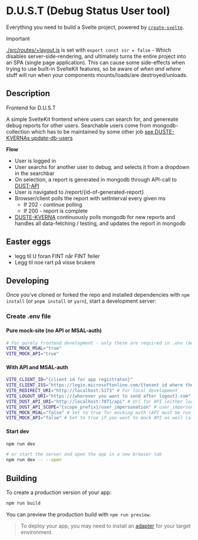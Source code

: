# D.U.S.T (Debug Status User tool)

Everything you need to build a Svelte project, powered by [`create-svelte`](https://github.com/sveltejs/kit/tree/main/packages/create-svelte).

> [!IMPORTANT]  
> [./src/routes/+layout.js](./src/routes/+layout.js) is set with `export const ssr = false` - Which disables server-side-rendering, and ultimately turns the entire project into an SPA (single page application). This can cause some side-effects when trying to use built-in SvelteKit features, so be aware of *when and where* stuff will run when your components mounts/loads/are destroyed/unloads.

## Description
Frontend for D.U.S.T

A simple SvelteKit frontend where users can search for, and genereate debug reports for other users. Searchable users come from mongodb-collection which has to be maintained by some other job [see DUSTE-KVERNAs update-db-users](https://github.com/vestfoldfylke/duste-kvern/tree/main/scripts/update-db-users)

**Flow**
- User is logged in
- User searchs for another user to debug, and selects it from a dropdown in the searchbar
- On selection, a report is generated in mongodb through API-call to [DUST-API](https://github.com/vestfoldfylke/azf-dust-api-v2)
- User is navigated to /report/{id-of-generated-report}
- Browser/client polls the report with setInterval every given ms
  - If 202 - continue polling
  - If 200 - report is complete
- [DUSTE-KVERNA](https://github.com/vestfoldfylke/duste-kvern) continuously polls mongodb for new reports and handles all data-fetching / testing, and updates the report in mongodb

## Easter eggs
- legg til U foran FINT når FINT feiler
- Legg til noe rart på visse brukere

## Developing

Once you've cloned or forked the repo and installed dependencies with `npm install` (or `pnpm install` or `yarn`), start a development server:

### Create .env file
#### Pure mock-site (no API or MSAL-auth)
```bash
# For purely frontend development - only these are required in .env (mock-data must be maintained when changes happen in the API)
VITE_MOCK_MSAL="true"
VITE_MOCK_API="true"
```

#### With API and MSAL-auth
```bash
VITE_CLIENT_ID="{client id for app registraton}"
VITE_CLIENT_ISS="https://login.microsoftonline.com/{tenant id where the app registration resides}"
VITE_REDIRECT_URI="http://localhost:5173" # For local development
VITE_LOGOUT_URI="https://{wherever you want to send after logout}.com"
VITE_DUST_API_URI="http://localhost:7071/api" # Url for API (either locally or remote running) - remember CORS-settings on the API
VITE_DUST_API_SCOPE="{scope_prefix}/user_impersonation" # user_impersonation SCOPE for the API
VITE_MOCK_MSAL="false" # Set to true for mocking auth (API must be run locally as well if using this, and not using VITE_MOCK_API)
VITE_MOCK_API="false" # Set to true if you want to mock API as well (all handled in client-browser)
```

#### Start dev
```bash
npm run dev

# or start the server and open the app in a new browser tab
npm run dev -- --open
```

## Building
To create a production version of your app:

```bash
npm run build
```

You can preview the production build with `npm run preview`.

> To deploy your app, you may need to install an [adapter](https://kit.svelte.dev/docs/adapters) for your target environment.
